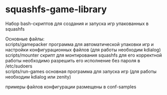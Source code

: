 # squashfs-game-library
Набор bash-скриптов для создания и запуска игр упакованных в squashfs <br>

Основные файлы: <br>
scripts/gamepacker  программа для автоматической упаковки игр и настройки конфигурационных файлов (для работы необходим kdialog) <br>
scripts/mounter     скрипт для монтирования squashfs для его корректной работы необходимо разрешить его исполнение без пароля в /etc/sudoers  <br>
scripts/run-games   основная программа для запуска игр (для работы необходим kdialog или zenity) <br>

примеры файлов конфигурации размещены в conf-samples 
